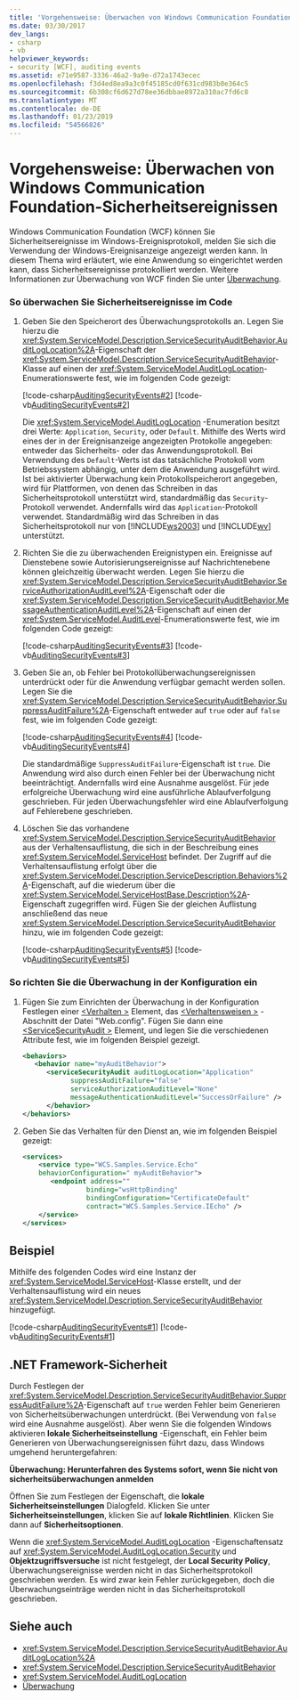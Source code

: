 ```yaml
---
title: 'Vorgehensweise: Überwachen von Windows Communication Foundation-Sicherheitsereignissen'
ms.date: 03/30/2017
dev_langs:
- csharp
- vb
helpviewer_keywords:
- security [WCF], auditing events
ms.assetid: e71e9587-3336-46a2-9a9e-d72a1743ecec
ms.openlocfilehash: f3d4ed8ea9a3c0f45185cd0f631cd983b0e364c5
ms.sourcegitcommit: 6b308cf6d627d78ee36dbbae8972a310ac7fd6c8
ms.translationtype: MT
ms.contentlocale: de-DE
ms.lasthandoff: 01/23/2019
ms.locfileid: "54566826"
---
```

# <a name="how-to-audit-windows-communication-foundation-security-events"></a>Vorgehensweise: Überwachen von Windows Communication Foundation-Sicherheitsereignissen
Windows Communication Foundation (WCF) können Sie Sicherheitsereignisse im Windows-Ereignisprotokoll, melden Sie sich die Verwendung der Windows-Ereignisanzeige angezeigt werden kann. In diesem Thema wird erläutert, wie eine Anwendung so eingerichtet werden kann, dass Sicherheitsereignisse protokolliert werden. Weitere Informationen zur Überwachung von WCF finden Sie unter [Überwachung](../../../../docs/framework/wcf/feature-details/auditing-security-events.md).  
  
### <a name="to-audit-security-events-in-code"></a>So überwachen Sie Sicherheitsereignisse im Code  
  
1.  Geben Sie den Speicherort des Überwachungsprotokolls an. Legen Sie hierzu die <xref:System.ServiceModel.Description.ServiceSecurityAuditBehavior.AuditLogLocation%2A>-Eigenschaft der <xref:System.ServiceModel.Description.ServiceSecurityAuditBehavior>-Klasse auf einen der <xref:System.ServiceModel.AuditLogLocation>-Enumerationswerte fest, wie im folgenden Code gezeigt:  
  
     [!code-csharp[AuditingSecurityEvents#2](../../../../samples/snippets/csharp/VS_Snippets_CFX/auditingsecurityevents/cs/auditingsecurityevents.cs#2)]
     [!code-vb[AuditingSecurityEvents#2](../../../../samples/snippets/visualbasic/VS_Snippets_CFX/auditingsecurityevents/vb/auditingsecurityevents.vb#2)]  
  
     Die <xref:System.ServiceModel.AuditLogLocation> -Enumeration besitzt drei Werte: `Application`, `Security`, oder `Default`. Mithilfe des Werts wird eines der in der Ereignisanzeige angezeigten Protokolle angegeben: entweder das Sicherheits- oder das Anwendungsprotokoll. Bei Verwendung des `Default`-Werts ist das tatsächliche Protokoll vom Betriebssystem abhängig, unter dem die Anwendung ausgeführt wird. Ist bei aktivierter Überwachung kein Protokollspeicherort angegeben, wird für Plattformen, von denen das Schreiben in das Sicherheitsprotokoll unterstützt wird, standardmäßig das `Security`-Protokoll verwendet. Andernfalls wird das `Application`-Protokoll verwendet. Standardmäßig wird das Schreiben in das Sicherheitsprotokoll nur von [!INCLUDE[ws2003](../../../../includes/ws2003-md.md)] und [!INCLUDE[wv](../../../../includes/wv-md.md)] unterstützt.  
  
2.  Richten Sie die zu überwachenden Ereignistypen ein. Ereignisse auf Dienstebene sowie Autorisierungsereignisse auf Nachrichtenebene können gleichzeitig überwacht werden. Legen Sie hierzu die <xref:System.ServiceModel.Description.ServiceSecurityAuditBehavior.ServiceAuthorizationAuditLevel%2A>-Eigenschaft oder die <xref:System.ServiceModel.Description.ServiceSecurityAuditBehavior.MessageAuthenticationAuditLevel%2A>-Eigenschaft auf einen der <xref:System.ServiceModel.AuditLevel>-Enumerationswerte fest, wie im folgenden Code gezeigt:  
  
     [!code-csharp[AuditingSecurityEvents#3](../../../../samples/snippets/csharp/VS_Snippets_CFX/auditingsecurityevents/cs/auditingsecurityevents.cs#3)]
     [!code-vb[AuditingSecurityEvents#3](../../../../samples/snippets/visualbasic/VS_Snippets_CFX/auditingsecurityevents/vb/auditingsecurityevents.vb#3)]  
  
3.  Geben Sie an, ob Fehler bei Protokollüberwachungsereignissen unterdrückt oder für die Anwendung verfügbar gemacht werden sollen. Legen Sie die <xref:System.ServiceModel.Description.ServiceSecurityAuditBehavior.SuppressAuditFailure%2A>-Eigenschaft entweder auf `true` oder auf `false` fest, wie im folgenden Code gezeigt:  
  
     [!code-csharp[AuditingSecurityEvents#4](../../../../samples/snippets/csharp/VS_Snippets_CFX/auditingsecurityevents/cs/auditingsecurityevents.cs#4)]
     [!code-vb[AuditingSecurityEvents#4](../../../../samples/snippets/visualbasic/VS_Snippets_CFX/auditingsecurityevents/vb/auditingsecurityevents.vb#4)]  
  
     Die standardmäßige `SuppressAuditFailure`-Eigenschaft ist `true`. Die Anwendung wird also durch einen Fehler bei der Überwachung nicht beeinträchtigt. Andernfalls wird eine Ausnahme ausgelöst. Für jede erfolgreiche Überwachung wird eine ausführliche Ablaufverfolgung geschrieben. Für jeden Überwachungsfehler wird eine Ablaufverfolgung auf Fehlerebene geschrieben.  
  
4.  Löschen Sie das vorhandene <xref:System.ServiceModel.Description.ServiceSecurityAuditBehavior> aus der Verhaltensauflistung, die sich in der Beschreibung eines <xref:System.ServiceModel.ServiceHost> befindet. Der Zugriff auf die Verhaltensauflistung erfolgt über die <xref:System.ServiceModel.Description.ServiceDescription.Behaviors%2A>-Eigenschaft, auf die wiederum über die <xref:System.ServiceModel.ServiceHostBase.Description%2A>-Eigenschaft zugegriffen wird. Fügen Sie der gleichen Auflistung anschließend das neue <xref:System.ServiceModel.Description.ServiceSecurityAuditBehavior> hinzu, wie im folgenden Code gezeigt:  
  
     [!code-csharp[AuditingSecurityEvents#5](../../../../samples/snippets/csharp/VS_Snippets_CFX/auditingsecurityevents/cs/auditingsecurityevents.cs#5)]
     [!code-vb[AuditingSecurityEvents#5](../../../../samples/snippets/visualbasic/VS_Snippets_CFX/auditingsecurityevents/vb/auditingsecurityevents.vb#5)]  
  
### <a name="to-set-up-auditing-in-configuration"></a>So richten Sie die Überwachung in der Konfiguration ein  
  
1.  Fügen Sie zum Einrichten der Überwachung in der Konfiguration Festlegen einer [ \<Verhalten >](../../../../docs/framework/configure-apps/file-schema/wcf/behavior-of-endpointbehaviors.md) Element, das [ \<Verhaltensweisen >](../../../../docs/framework/configure-apps/file-schema/wcf/behaviors.md) -Abschnitt der Datei "Web.config". Fügen Sie dann eine [ \<ServiceSecurityAudit >](../../../../docs/framework/configure-apps/file-schema/wcf/servicesecurityaudit.md) Element, und legen Sie die verschiedenen Attribute fest, wie im folgenden Beispiel gezeigt.  
  
    ```xml  
    <behaviors>  
       <behavior name="myAuditBehavior">  
          <serviceSecurityAudit auditLogLocation="Application"  
                suppressAuditFailure="false"   
                serviceAuthorizationAuditLevel="None"   
                messageAuthenticationAuditLevel="SuccessOrFailure" />  
          </behavior>  
    </behaviors>  
    ```  
  
2.  Geben Sie das Verhalten für den Dienst an, wie im folgenden Beispiel gezeigt:  
  
    ```xml  
    <services>  
        <service type="WCS.Samples.Service.Echo"   
        behaviorConfiguration=" myAuditBehavior">  
           <endpoint address=""  
                    binding="wsHttpBinding"  
                    bindingConfiguration="CertificateDefault"   
                    contract="WCS.Samples.Service.IEcho" />  
        </service>  
    </services>  
    ```  
  
## <a name="example"></a>Beispiel  
 Mithilfe des folgenden Codes wird eine Instanz der <xref:System.ServiceModel.ServiceHost>-Klasse erstellt, und der Verhaltensauflistung wird ein neues <xref:System.ServiceModel.Description.ServiceSecurityAuditBehavior> hinzugefügt.  
  
 [!code-csharp[AuditingSecurityEvents#1](../../../../samples/snippets/csharp/VS_Snippets_CFX/auditingsecurityevents/cs/auditingsecurityevents.cs#1)]
 [!code-vb[AuditingSecurityEvents#1](../../../../samples/snippets/visualbasic/VS_Snippets_CFX/auditingsecurityevents/vb/auditingsecurityevents.vb#1)]  
  
## <a name="net-framework-security"></a>.NET Framework-Sicherheit  
 Durch Festlegen der <xref:System.ServiceModel.Description.ServiceSecurityAuditBehavior.SuppressAuditFailure%2A>-Eigenschaft auf `true` werden Fehler beim Generieren von Sicherheitsüberwachungen unterdrückt. (Bei Verwendung von `false` wird eine Ausnahme ausgelöst). Aber wenn Sie die folgenden Windows aktivieren **lokale Sicherheitseinstellung** -Eigenschaft, ein Fehler beim Generieren von Überwachungsereignissen führt dazu, dass Windows umgehend heruntergefahren:  
  
 **Überwachung: Herunterfahren des Systems sofort, wenn Sie nicht von sicherheitsüberwachungen anmelden**  
  
 Öffnen Sie zum Festlegen der Eigenschaft, die **lokale Sicherheitseinstellungen** Dialogfeld. Klicken Sie unter **Sicherheitseinstellungen**, klicken Sie auf **lokale Richtlinien**. Klicken Sie dann auf **Sicherheitsoptionen**.  
  
 Wenn die <xref:System.ServiceModel.AuditLogLocation> -Eigenschaftensatz auf <xref:System.ServiceModel.AuditLogLocation.Security> und **Objektzugriffsversuche** ist nicht festgelegt, der **Local Security Policy**, Überwachungsereignisse werden nicht in das Sicherheitsprotokoll geschrieben werden. Es wird zwar kein Fehler zurückgegeben, doch die Überwachungseinträge werden nicht in das Sicherheitsprotokoll geschrieben.  
  
## <a name="see-also"></a>Siehe auch
- <xref:System.ServiceModel.Description.ServiceSecurityAuditBehavior.AuditLogLocation%2A>
- <xref:System.ServiceModel.Description.ServiceSecurityAuditBehavior>
- <xref:System.ServiceModel.AuditLogLocation>
- [Überwachung](../../../../docs/framework/wcf/feature-details/auditing-security-events.md)
